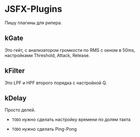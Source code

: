 # JSFX-Plugins

Пишу плагины для рипера.

## kGate

Это гейт, с анализатором громкости по RMS с окном в 50ms, настройками Threshold, Attack, Release.

## kFilter

Это LPF и HPF второго порядка с настройкой Q.

## kDelay

Просто делей.

- `TODO` нужно сделать настройку времени по долям такта

- `TODO` нужно сделать Ping-Pong
